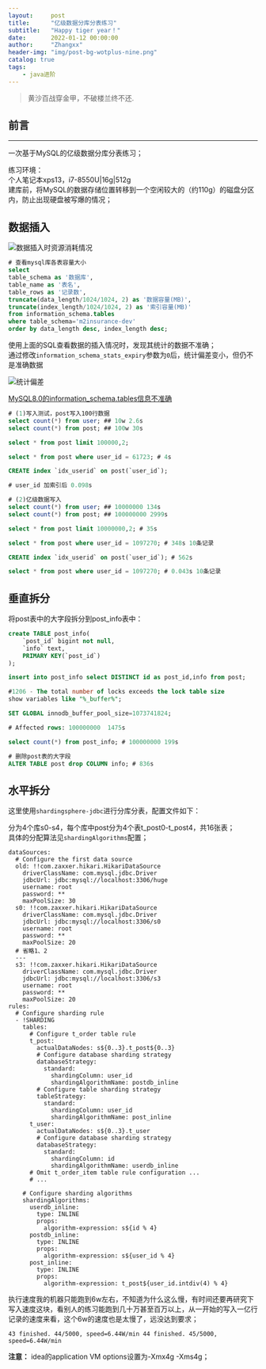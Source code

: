 ```yaml
---
layout:     post
title:      "亿级数据分库分表练习"
subtitle:   "Happy tiger year！"
date:       2022-01-12 00:00:00
author:     "Zhangxx"
header-img: "img/post-bg-wotplus-nine.png"
catalog: true
tags:
    - java进阶
---
```


> 黄沙百战穿金甲，不破楼兰终不还.

## 前言
---

一次基于MySQL的亿级数据分库分表练习；  

练习环境：  
个人笔记本xps13，i7-8550U|16g|512g  
建库前，将MySQL的数据存储位置转移到一个空闲较大的（约110g）的磁盘分区内，防止出现硬盘被写爆的情况；  




## 数据插入

![数据插入时资源消耗情况](https://gitee.com/zhangxx0/blog_image/raw/master/dockerbigdata/bigdata-mysql-writein.png)  

```sql
# 查看mysql库各表容量大小
select 
table_schema as '数据库',
table_name as '表名',
table_rows as '记录数',
truncate(data_length/1024/1024, 2) as '数据容量(MB)',
truncate(index_length/1024/1024, 2) as '索引容量(MB)'
from information_schema.tables
where table_schema='m2insurance-dev'
order by data_length desc, index_length desc;
```

使用上面的SQL查看数据的插入情况时，发现其统计的数据不准确；  
通过修改`information_schema_stats_expiry`参数为`0`后，统计偏差变小，但仍不是准确数据  

![统计偏差](https://gitee.com/zhangxx0/blog_image/raw/master/dockerbigdata/bigdata-mysql-100w.png)  

[MySQL8.0的information_schema.tables信息不准确](https://www.cxyzjd.com/article/londa/90480266)  

```sql
# (1)写入测试，post写入100行数据
select count(*) from user; ## 10w 2.6s
select count(*) from post; ## 100w 30s

select * from post limit 100000,2;

select * from post where user_id = 61723; # 4s

CREATE index `idx_userid` on post(`user_id`);

# user_id 加索引后 0.098s

# (2)亿级数据写入
select count(*) from user; ## 10000000 134s
select count(*) from post; ## 100000000 2999s

select * from post limit 10000000,2; # 35s

select * from post where user_id = 1097270; # 348s 10条记录

CREATE index `idx_userid` on post(`user_id`); # 562s

select * from post where user_id = 1097270; # 0.043s 10条记录

```

## 垂直拆分

将post表中的大字段拆分到post_info表中：  

```sql
create TABLE post_info(
    `post_id` bigint not null,
    `info` text,
    PRIMARY KEY(`post_id`)
);

insert into post_info select DISTINCT id as post_id,info from post;

#1206 - The total number of locks exceeds the lock table size
show variables like "%_buffer%";

SET GLOBAL innodb_buffer_pool_size=1073741824;

# Affected rows: 100000000  1475s

select count(*) from post_info; # 100000000 199s

# 删除post表的大字段
ALTER TABLE post drop COLUMN info; # 836s
```

## 水平拆分

这里使用`shardingsphere-jdbc`进行分库分表，配置文件如下：  

分为4个库s0-s4，每个库中post分为4个表t_post0-t_post4，共16张表；  
具体的分配算法见`shardingAlgorithms`配置；  

```shell
dataSources:
  # Configure the first data source
  old: !!com.zaxxer.hikari.HikariDataSource
    driverClassName: com.mysql.jdbc.Driver
    jdbcUrl: jdbc:mysql://localhost:3306/huge
    username: root
    password: **
    maxPoolSize: 30
  s0: !!com.zaxxer.hikari.HikariDataSource
    driverClassName: com.mysql.jdbc.Driver
    jdbcUrl: jdbc:mysql://localhost:3306/s0
    username: root
    password: **
    maxPoolSize: 20
  # 省略1、2
  ---
  s3: !!com.zaxxer.hikari.HikariDataSource
    driverClassName: com.mysql.jdbc.Driver
    jdbcUrl: jdbc:mysql://localhost:3306/s3
    username: root
    password: **
    maxPoolSize: 20
rules:
  # Configure sharding rule
  - !SHARDING
    tables:
      # Configure t_order table rule
      t_post:
        actualDataNodes: s${0..3}.t_post${0..3}
        # Configure database sharding strategy
        databaseStrategy:
          standard:
            shardingColumn: user_id
            shardingAlgorithmName: postdb_inline
        # Configure table sharding strategy
        tableStrategy:
          standard:
            shardingColumn: user_id
            shardingAlgorithmName: post_inline
      t_user:
        actualDataNodes: s${0..3}.t_user
        # Configure database sharding strategy
        databaseStrategy:
          standard:
            shardingColumn: id
            shardingAlgorithmName: userdb_inline
      # Omit t_order_item table rule configuration ...
      # ...

    # Configure sharding algorithms
    shardingAlgorithms:
      userdb_inline:
        type: INLINE
        props:
          algorithm-expression: s${id % 4}
      postdb_inline:
        type: INLINE
        props:
          algorithm-expression: s${user_id % 4}
      post_inline:
        type: INLINE
        props:
          algorithm-expression: t_post${user_id.intdiv(4) % 4}
```

执行速度我的机器只能跑到6w左右，不知道为什么这么慢，有时间还要再研究下写入速度这块，看别人的练习能跑到几十万甚至百万以上，从一开始的写入一亿行记录的速度来看，这个6w的速度也是太慢了，远没达到要求；  

`43 finished. 44/5000, speed=6.44W/min
44 finished. 45/5000, speed=6.44W/min`


**注意：** idea的application VM options设置为-Xmx4g -Xms4g；  




